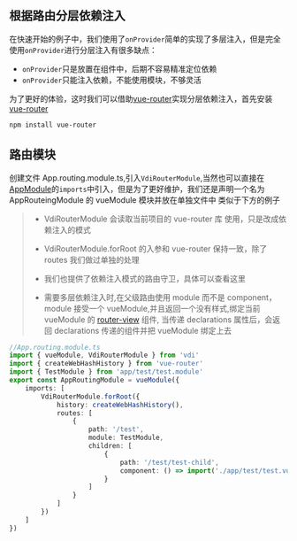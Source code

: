## 根据路由分层依赖注入

在快速开始的例子中，我们使用了`onProvider`简单的实现了多层注入，但是完全使用`onProvider`进行分层注入有很多缺点：

-   `onProvider`只是放置在组件中，后期不容易精准定位依赖
-   `onProvider`只能注入依赖，不能使用模块，不够灵活

为了更好的体验，这时我们可以借助[vue-router](https://router.vuejs.org/guide/)实现分层依赖注入，首先安装[vue-router](https://router.vuejs.org/guide/)

```sh
npm install vue-router
```

## 路由模块

创建文件 App.routing.module.ts,引入`VdiRouterModule`,当然也可以直接在[AppModule](/guide/module#声明-vuemodule)的`imports`中引入，但是为了更好维护，我们还是声明一个名为 AppRouteingModule 的 vueModule 模块并放在单独文件中
类似于下方的例子

> -   VdiRouterModule 会读取当前项目的 vue-router 库 使用，只是改成依赖注入的模式
> -   VdiRouterModule.forRoot 的入参和 vue-router 保持一致，除了 routes 我们做过单独的处理
>
> -   我们也提供了依赖注入模式的路由守卫，具体可以查看这里
>
> -   需要多层依赖注入时,在父级路由使用 module 而不是 component，module 接受一个 vueModule,并且返回一个没有样式,绑定当前 vueModule 的 [router-view](https://router.vuejs.org/api/#name) 组件,
>     当传递 declarations 属性后，会返回 declarations 传递的组件并把 vueModule 绑定上去

```ts
//App.routing.module.ts
import { vueModule, VdiRouterModule } from 'vdi'
import { createWebHashHistory } from 'vue-router'
import { TestModule } from 'app/test/test.module'
export const AppRoutingModule = vueModule({
    imports: [
        VdiRouterModule.forRoot({
            history: createWebHashHistory(),
            routes: [
                {
                    path: '/test',
                    module: TestModule,
                    children: [
                        {
                            path: '/test/test-child',
                            component: () => import('./app/test/test.vue')
                        }
                    ]
                }
            ]
        })
    ]
})
```
